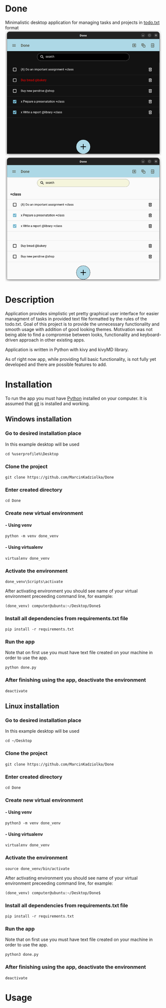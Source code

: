 # Done
Minimalistic desktop application for managing tasks and projects in [todo.txt](http://todotxt.org/todo.txt) format
![](assets/images/done_dark_theme.png)
![](assets/images/done_light_theme.png)

# Description
Application provides simplistic yet pretty graphical user interface for easier managment of tasks in provided text file formatted by the rules of the todo.txt.
Goal of this project is to provide the unnecessary functionality and smooth usage with addition of good looking themes.
Motivation was not being able to find a compromise between looks, functionality and keyboard-driven approach in other existing apps.

Application is written in Python with kivy and kivyMD library.

As of right now app, while providing full basic functionality, is not fully yet developed and there are possible features to add.

# Installation
To run the app you must have [Python](https://www.python.org/) installed on your computer. It is assumed that [git](https://git-scm.com/) is installed and working.

## Windows installation

### Go to desired installation place
In this example desktop will be used
~~~
cd %userprofile%\Desktop
~~~
### Clone the project
~~~
git clone https://github.com/MarcinKadziolka/Done
~~~
### Enter created directory
~~~
cd Done
~~~
### Create new virtual environment
#### - Using venv
~~~
python -m venv done_venv
~~~
#### - Using virtualenv
~~~
virtualenv done_venv
~~~
### Activate the environment
~~~
done_venv\Scripts\activate
~~~
After activating environment you should see name of your virtual environment preceeding command line, for example:
~~~
(done_venv) computer@ubuntu:~/Desktop/Done$
~~~
### Install all dependencies from requirements.txt file
~~~
pip install -r requirements.txt
~~~
### Run the app
Note that on first use you must have text file created on your machine in order to use the app.
~~~
python done.py
~~~
### After finishing using the app, deactivate the environment
~~~
deactivate
~~~
## Linux installation
### Go to desired installation place
In this example desktop will be used
~~~
cd ~/Desktop
~~~

### Clone the project
~~~
git clone https://github.com/MarcinKadziolka/Done
~~~
### Enter created directory
~~~
cd Done
~~~
### Create new virtual environment
#### - Using venv
~~~
python3 -m venv done_venv
~~~
#### - Using virtualenv
~~~
virtualenv done_venv
~~~
### Activate the environment
~~~
source done_venv/bin/activate
~~~
After activating environment you should see name of your virtual environment preceeding command line, for example:
~~~
(done_venv) computer@ubuntu:~/Desktop/Done$
~~~
### Install all dependencies from requirements.txt file
~~~
pip install -r requirements.txt
~~~
### Run the app
Note that on first use you must have text file created on your machine in order to use the app.
~~~
python3 done.py
~~~
### After finishing using the app, deactivate the environment
~~~
deactivate
~~~

# Usage

